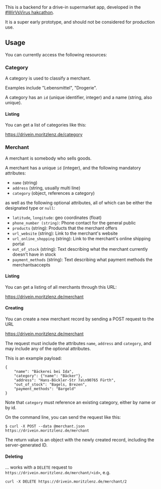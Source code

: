 This is a backend for a drive-in supermarket app, developed in the [#WirVsVirus hakcathon](https://wirvsvirushackathon.org).

It is a super early prototype, and should not be considered for production use.

## Usage

You can currently access the following resources:

### Category

A category is used to classify a merchant.

Examples include "Lebensmittel", "Drogerie".

A category has an `id` (unique identifier, integer) and a name (string, also unique).

#### Listing

You can get a list of categories like this:

https://drivein.moritzlenz.de/category

### Merchant

A merchant is somebody who sells goods.

A merchant has a unique `id` (integer), and the following mandatory attributes:

* `name` (string)
* `address` (string, usually multi line)
* `category` (object, references a category)

as well as the following optional attributes, all of which can be either the designated type or `null`:

* `latitude`, `longitude`: geo coordinates (float)
* `phone_number (string)`: Phone contact for the general public
* `products` (string):  Products that the merchant offers
* `url_website` (string): Link to the merchant's website
* `url_online_shopping` (string): Link to the merchant's online shipping portal
* `out_of_stock` (string): Text describing what the merchant currently doesn't have in stock
* `payment_methods` (string): Text describing what payment methods the merchantsaccepts

#### Listing

You can get a listing of all merchants through this URL:

https://drivein.moritzlenz.de/merchant

#### Creating

You can create a new merchant record by sending a POST request to the URL

https://drivein.moritzlenz.de/merchant

The request must include the attributes `name`, `address` and `category`, and may include any of the optional attributes.

This is an example payload:

    {
        "name": "Bäckerei bei Ida",
        "category": {"name": "Bäcker"},
        "address": "Hans-Böckler-Str 7a\n90765 Fürth",
        "out_of_stock": "Bagels, Brezen",
        "payment_methods": "Bargeld"
    }

Note that `category` must reference an existing category, either by name or by id.

On the command line, you can send the request like this:

    $ curl -X POST --data @merchant.json https://drivein.moritzlenz.de/merchant
    
The return value is an object with the newly created record, including the server-generated ID.

#### Deleting

... works with a `DELETE` request to `https://drivein.moritzlenz.de/merchant/<id>`, e.g.

    curl -X DELETE https://drivein.moritzlenz.de/merchant/2
